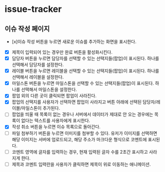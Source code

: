 # issue-tracker

## 이슈 작성 페이지

- [x]이슈 작성 버튼을 누르면 새로운 이슈를 추가하는 화면을 표시한다.
- [x] 제목이 입력되어 있는 경우만 완료 버튼을 활성화시킨다.
- [x] 담당자 버튼을 누르면 담당자를 선택할 수 있는 선택지들(팝업)이 표시된다. 하나를 선택해서 담당자를 설정한다.
- [x] 레이블 버튼을 누르면 레이블을 선택할 수 있는 선택지들(팝업)이 표시된다. 하나를 선택해서 레이블을 설정한다.
- [x] 마일스톤 버튼을 누르면 마일스톤을 선택할 수 있는 선택지들(팝업)이 표시된다. 하나를 선택해서 마일스톤을 설정한다.
- [x] 팝업 외의 다른 곳이 클릭되면 팝업이 사라진다.
- [x] 팝업의 선택지를 사용자가 선택하면 팝업이 사라지고 버튼 아래에 선택된 담당자/레이블/마일스톤이 추가된다.
- [ ] 팝업을 띄울 때 목록이 없는 경우나 서버에서 데이터가 제대로 안 오는 경우에는 목록이 없다는 텍스트를 사용자에게 표시한다.
- [x] 작성 취소 버튼을 누르면 이슈 목록으로 돌아간다.
- [ ] 파일 첨부하기 버튼을 누르면 이미지를 첨부할 수 있다. 유저가 이미지를 선택하면 해당 이미지는 서버에 업로드되고, 해당 주소가 마크다운 형식으로 코멘트에 표시된다.
- [ ] 코멘트 영역에 글자를 입력하는 경우, 현재 입력된 글자 수를 2초간 표시하고 사라지게 한다.
- [ ] 제목과 코멘트 입력란을 사용자가 클릭하면 제목이 위로 이동하는 애니메이션.
